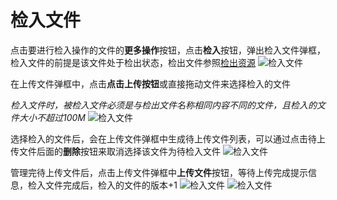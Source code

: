 # 检入文件
点击要进行检入操作的文件的**更多操作**按钮，点击**检入**按钮，弹出检入文件弹框，检入文件的前提是该文件处于检出状态，检出文件参照[检出资源](/pages/gostart/project/checkout%20file.md)
![检入文件](/pic/project/checkin/checkin1.jpg)

在上传文件弹框中，点击**点击上传按钮**或直接拖动文件来选择检入的文件

*检入文件时，被检入文件必须是与检出文件名称相同内容不同的文件，且检入的文件大小不超过100M*
![检入文件](/pic/project/checkin/checkin2.jpg)

选择检入的文件后，会在上传文件弹框中生成待上传文件列表，可以通过点击待上传文件后面的**删除**按钮来取消选择该文件为待检入文件
![检入文件](/pic/project/checkin/checkin3.jpg)

管理完待上传文件后，点击上传文件弹框中**上传文件**按钮，等待上传完成提示信息，检入文件完成后，检入的文件的版本+1
![检入文件](/pic/project/checkin/checkin4.jpg)
![检入文件](/pic/project/checkin/checkin5.jpg)



